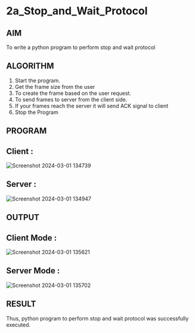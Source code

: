 # 2a_Stop_and_Wait_Protocol
## AIM 
To write a python program to perform stop and wait protocol
## ALGORITHM
1. Start the program.
2. Get the frame size from the user
3. To create the frame based on the user request.
4. To send frames to server from the client side.
5. If your frames reach the server it will send ACK signal to client
6. Stop the Program
## PROGRAM

## Client :

![Screenshot 2024-03-01 134739](https://github.com/Suresh-2006/2a_Stop_and_Wait_Protocol/assets/149347611/834a7c2e-f554-4b14-aed7-1390652c69ba)

## Server :

![Screenshot 2024-03-01 134947](https://github.com/Suresh-2006/2a_Stop_and_Wait_Protocol/assets/149347611/e7d90e37-1e98-4c7a-a604-aef10aafdb60)

## OUTPUT

## Client Mode :
![Screenshot 2024-03-01 135621](https://github.com/Suresh-2006/2a_Stop_and_Wait_Protocol/assets/149347611/1a19a7b5-6c9b-4772-9212-060591997260)

## Server Mode :
![Screenshot 2024-03-01 135702](https://github.com/Suresh-2006/2a_Stop_and_Wait_Protocol/assets/149347611/dec5c64d-7a0b-4b41-a32f-c0186c9cfcba)

## RESULT
Thus, python program to perform stop and wait protocol was successfully executed.

